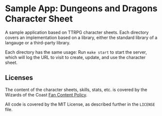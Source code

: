 # Sample App: Dungeons and Dragons Character Sheet

A sample application based on TTRPG character sheets. Each directory covers an implementation based on a library, either the standard library of a langauge or a third-party library.

Each directory has the same usage: Run `make start` to start the server, which will log the URL to visit to create, update, and use the character sheet.

## Licenses

The content of the character sheets, skills, stats, etc. is covered by the Wizards of the Coast [Fan Content Policy](https://company.wizards.com/fancontentpolicy).

All code is covered by the MIT License, as described further in the `LICENSE` file.

